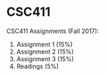 # CSC411
CSC411 Assignments (Fall 2017): 

1. Assignment 1 (15%)
2. Assignment 2 (15%)
3. Assignment 3 (15%)
4. Readings (5%)